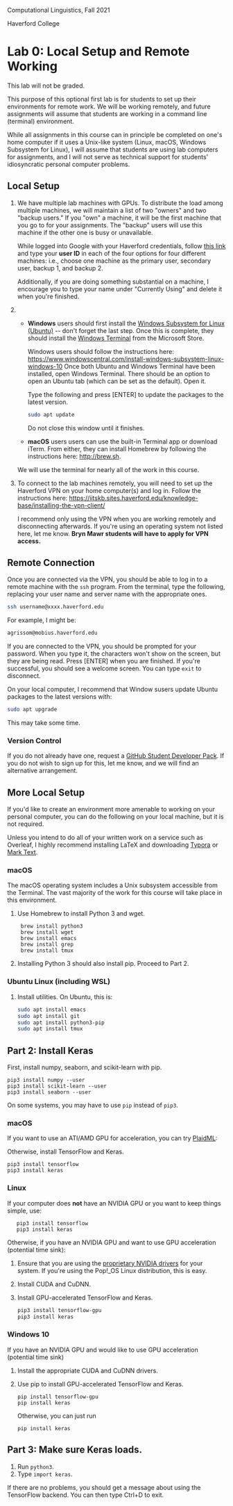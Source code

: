 Computational Linguistics, Fall 2021

Haverford College

# Lab 0: Local Setup and Remote Working

This lab will not be graded.

This purpose of this optional first lab is for students to set up their environments for remote work.  We will be working remotely, and future assignments will assume that students are working in a command line (terminal) environment. 

While all assignments in this course can in principle be completed on one's home computer if it uses a Unix-like system (Linux, macOS, Windows Subsystem for Linux), I will assume that students are using lab computers for assignments, and I will not serve as technical support for students' idiosyncratic personal computer problems.

## Local Setup

1. We have multiple lab machines with GPUs.  To distribute the load among multiple machines, we will maintain a list of two "owners" and two "backup users."  If you "own" a machine, it will be the first machine that you go to for your assignments. The "backup" users will use this machine if the other one is busy or unavailable.

   While logged into Google with your Haverford credentials, follow [this link](https://docs.google.com/spreadsheets/d/1Kb_gM8po_D-AYJQjTUHujpyAyqKQtXQnA702pjLIWAc/edit?usp=sharing) and type your **user ID** in each of the four options for four different machines: i.e., choose one machine as the primary user, secondary user, backup 1, and backup 2.

   Additionally, if you are doing something substantial on a machine, I encourage you to type your name under "Currently Using" and delete it when you're finished.

   

2. * **Windows** users should first install the [Windows Subsystem for Linux (Ubuntu)](https://www.microsoft.com/en-us/p/ubuntu/9nblggh4msv6?activetab=pivot:overviewtab) -- don't forget the last step.  Once this is complete, they should install the [Windows Terminal](https://www.microsoft.com/en-us/p/windows-terminal/9n0dx20hk701?activetab=pivot:overviewtab) from the Microsoft Store. 

     Windows users should follow the instructions here: https://www.windowscentral.com/install-windows-subsystem-linux-windows-10
     Once both Ubuntu and Windows Terminal have been installed, open Windows Terminal.  There should be an option to open an Ubuntu tab (which can be set as the default).  Open it.

     Type the following and press [ENTER] to update the packages to the latest version.

     ```bash
     sudo apt update
     ```

     Do not close this window until it finishes.

   * **macOS** users users can use the built-in Terminal app or download iTerm.  From either, they can install Homebrew by following the instructions here: http://brew.sh.

   We will use the terminal for nearly all of the work in this course.

   

3. To connect to the lab machines remotely, you will need to set up the Haverford VPN on your home computer(s) and log in.  Follow the instructions here: https://iitskb.sites.haverford.edu/knowledge-base/installing-the-vpn-client/

   I recommend only using the VPN when you are working remotely and disconnecting afterwards.  If you're using an operating system not listed here, let me know.  **Bryn Mawr students will have to apply for VPN access.**

   

## Remote Connection

Once you are connected via the VPN, you should be able to log in to a remote machine with the `ssh` program.  From the terminal, type the following, replacing your user name and server name with the appropriate ones.

```bash
ssh username@xxxx.haverford.edu
```

For example, I might be:

```bash
agrissom@mobius.haverford.edu
```

If you are connected to the VPN, you should be prompted for your password.  When you type it, the characters won't show on the screen, but they are being read.  Press [ENTER] when you are finished.  If you're successful, you should see a welcome screen.  You can type `exit` to disconnect.

On your local computer, I recommend that Window susers update Ubuntu packages to the latest versions with:

```bash
sudo apt upgrade
```

This may take some time.

### Version Control

If you do not already have one, request a [GitHub Student Developer Pack](https://education.github.com/pack).  If you do not wish to sign up for this, let me know, and we will find an alternative arrangement.

## More Local Setup

If you'd like to create an environment more amenable to working on your personal computer, you can do the following on your local machine, but it is not required.

Unless you intend to do all of your written work on a service such as Overleaf, I highly recommend installing LaTeX and downloading [Typora](http://typora.io) or [Mark Text](https://marktext.app/).

### macOS 

The macOS operating system includes a Unix subsystem accessible from the Terminal.  The vast majority of the work for this course will take  place in this environment.

1. Use Homebrew to install Python 3 and wget.

   ```
    brew install python3
    brew install wget
    brew install emacs
    brew install grep
    brew install tmux
   ```

2. Installing Python 3 should also install pip.  Proceed to Part 2.



### Ubuntu Linux (including WSL)

1. Install utilities.  On Ubuntu, this is:

   ```bash
   sudo apt install emacs
   sudo apt install git
   sudo apt install python3-pip
   sudo apt install tmux
   ```

## 

## Part 2: Install Keras

First, install numpy, seaborn, and scikit-learn with pip.

```
pip3 install numpy --user
pip3 install scikit-learn --user
pip3 install seaborn --user
```

On some systems, you may have to use `pip` instead of `pip3`.

### macOS

If you want to use an ATI/AMD GPU for acceleration, you can try [PlaidML](https://plaidml.github.io/plaidml/docs/install.html):

Otherwise, install TensorFlow and Keras.

```
pip3 install tensorflow
pip3 install keras
```

### Linux

If your computer does **not** have an NVIDIA GPU or you want to keep things simple, use:

```
   pip3 install tensorflow
   pip3 install keras
```

Otherwise, if you have an NVIDIA GPU and want to use GPU acceleration (potential time sink):

1. Ensure that you are using the [proprietary NVIDIA drivers](https://www.nvidia.com/object/unix.html) for your system.  If you're using the Pop!_OS Linux distribution, this is easy.

2. Install CUDA and CuDNN.

3. Install GPU-accelerated TensorFlow and Keras.

   ```bash
   pip3 install tensorflow-gpu
   pip3 install keras
   ```

### Windows 10

If you have an NVIDIA GPU and would like to use GPU acceleration (potential time sink)

1. Install the appropriate CUDA and CuDNN drivers.

2. Use pip to install GPU-accelerated TensorFlow and Keras.

   ```
   pip install tensorflow-gpu
   pip install keras
   ```

   Otherwise, you can just run

   ```
   pip install keras
   ```

   

## Part 3: Make sure Keras loads.

1. Run `python3`.
2. Type `import keras`.

If there are no problems, you should get a message about using the TensorFlow backend.  You can then type Ctrl+D to exit.

